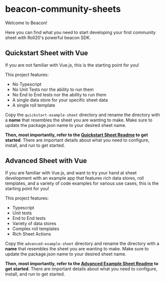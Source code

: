 # beacon-community-sheets

Welcome to Beacon!

Here you can find what you need to start developing your first community sheet with Roll20's powerful beacon SDK.

## Quickstart Sheet with Vue

If you are not familiar with Vue.js, this is the starting point for you!

This project features:
* No Typescript
* No Unit Tests nor the ability to run them
* No End to End tests nor the ability to run them
* A single data store for your specific sheet data
* A single roll template

Copy the `quickstart-example-sheet` directory and rename the directory with a **name** that resembles the sheet you are wanting to make. Make sure to update the package.json name to your desired sheet name.

<b>Then, most importantly, refer to the [Quickstart Sheet Readme](sheets/quickstart-example-sheet/README.md) to get started</b>. There are important details about what you need to configure, install, and run to get started.

## Advanced Sheet with Vue

If you are familiar with Vue.js, and want to try your hand at sheet development with an example app that features rich data stores, roll templates, and a variety of code examples for various use cases, this is the starting point for you!

This project features:
* Typescript
* Unit tests
* End to End tests
* Variety of data stores
* Complex roll templates
* Rich Sheet Actions

Copy the `advanced-example-sheet` directory and rename the directory with a **name** that resembles the sheet you are wanting to make. Make sure to update the package.json name to your desired sheet name. 

<b>Then, most importantly, refer to the [Advanced Example Sheet Readme](sheets/advanced-example-sheet/README.md) to get started</b>. There are important details about what you need to configure, install, and run to get started.
